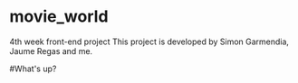 # movie_world
4th week front-end project
This project is developed by Simon Garmendia, Jaume Regas and me.

#What's up?